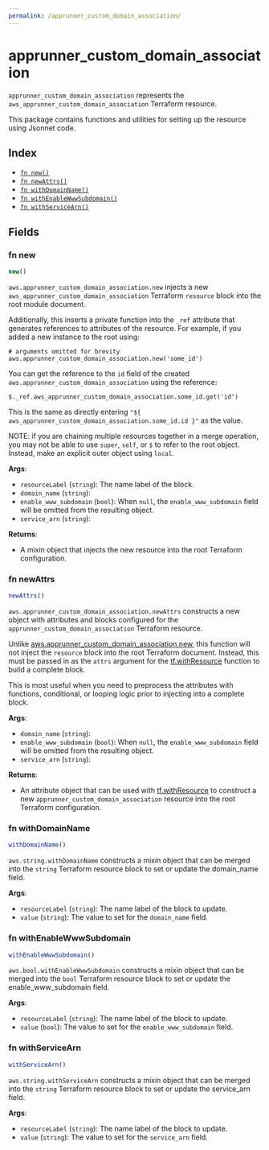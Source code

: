 ```yaml
---
permalink: /apprunner_custom_domain_association/
---
```


# apprunner_custom_domain_association

`apprunner_custom_domain_association` represents the `aws_apprunner_custom_domain_association` Terraform resource.



This package contains functions and utilities for setting up the resource using Jsonnet code.


## Index

* [`fn new()`](#fn-new)
* [`fn newAttrs()`](#fn-newattrs)
* [`fn withDomainName()`](#fn-withdomainname)
* [`fn withEnableWwwSubdomain()`](#fn-withenablewwwsubdomain)
* [`fn withServiceArn()`](#fn-withservicearn)

## Fields

### fn new

```ts
new()
```


`aws.apprunner_custom_domain_association.new` injects a new `aws_apprunner_custom_domain_association` Terraform `resource`
block into the root module document.

Additionally, this inserts a private function into the `_ref` attribute that generates references to attributes of the
resource. For example, if you added a new instance to the root using:

    # arguments omitted for brevity
    aws.apprunner_custom_domain_association.new('some_id')

You can get the reference to the `id` field of the created `aws.apprunner_custom_domain_association` using the reference:

    $._ref.aws_apprunner_custom_domain_association.some_id.get('id')

This is the same as directly entering `"${ aws_apprunner_custom_domain_association.some_id.id }"` as the value.

NOTE: if you are chaining multiple resources together in a merge operation, you may not be able to use `super`, `self`,
or `$` to refer to the root object. Instead, make an explicit outer object using `local`.

**Args**:
  - `resourceLabel` (`string`): The name label of the block.
  - `domain_name` (`string`): 
  - `enable_www_subdomain` (`bool`):  When `null`, the `enable_www_subdomain` field will be omitted from the resulting object.
  - `service_arn` (`string`): 

**Returns**:
- A mixin object that injects the new resource into the root Terraform configuration.


### fn newAttrs

```ts
newAttrs()
```


`aws.apprunner_custom_domain_association.newAttrs` constructs a new object with attributes and blocks configured for the `apprunner_custom_domain_association`
Terraform resource.

Unlike [aws.apprunner_custom_domain_association.new](#fn-new), this function will not inject the `resource`
block into the root Terraform document. Instead, this must be passed in as the `attrs` argument for the
[tf.withResource](https://github.com/tf-libsonnet/core/tree/main/docs#fn-withresource) function to build a complete block.

This is most useful when you need to preprocess the attributes with functions, conditional, or looping logic prior to
injecting into a complete block.

**Args**:
  - `domain_name` (`string`): 
  - `enable_www_subdomain` (`bool`):  When `null`, the `enable_www_subdomain` field will be omitted from the resulting object.
  - `service_arn` (`string`): 

**Returns**:
  - An attribute object that can be used with [tf.withResource](https://github.com/tf-libsonnet/core/tree/main/docs#fn-withresource) to construct a new `apprunner_custom_domain_association` resource into the root Terraform configuration.


### fn withDomainName

```ts
withDomainName()
```

`aws.string.withDomainName` constructs a mixin object that can be merged into the `string`
Terraform resource block to set or update the domain_name field.



**Args**:
  - `resourceLabel` (`string`): The name label of the block to update.
  - `value` (`string`): The value to set for the `domain_name` field.


### fn withEnableWwwSubdomain

```ts
withEnableWwwSubdomain()
```

`aws.bool.withEnableWwwSubdomain` constructs a mixin object that can be merged into the `bool`
Terraform resource block to set or update the enable_www_subdomain field.



**Args**:
  - `resourceLabel` (`string`): The name label of the block to update.
  - `value` (`bool`): The value to set for the `enable_www_subdomain` field.


### fn withServiceArn

```ts
withServiceArn()
```

`aws.string.withServiceArn` constructs a mixin object that can be merged into the `string`
Terraform resource block to set or update the service_arn field.



**Args**:
  - `resourceLabel` (`string`): The name label of the block to update.
  - `value` (`string`): The value to set for the `service_arn` field.
